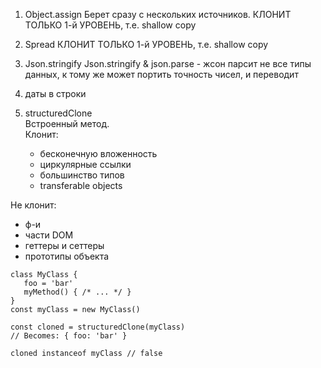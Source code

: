 1. Object.assign
Берет сразу с нескольких источников. КЛОНИТ ТОЛЬКО 1-й УРОВЕНЬ, т.е. shallow copy

2. Spread
КЛОНИТ ТОЛЬКО 1-й УРОВЕНЬ, т.е. shallow copy

3. Json.stringify
Json.stringify & json.parse - жсон парсит не все типы данных, к тому же может портить точность чисел, и переводит
4. даты в строки

4. structuredClone\
Встроенный метод.\
Клонит:
   - бесконечную вложенность
   - циркулярные ссылки
   - большинство типов
   - transferable objects
      
   
Не клонит:
   - ф-и
   - части DOM
   - геттеры и сеттеры
   - прототипы объекта
```
class MyClass { 
   foo = 'bar' 
   myMethod() { /* ... */ }
}
const myClass = new MyClass()

const cloned = structuredClone(myClass)
// Becomes: { foo: 'bar' }

cloned instanceof myClass // false
```
